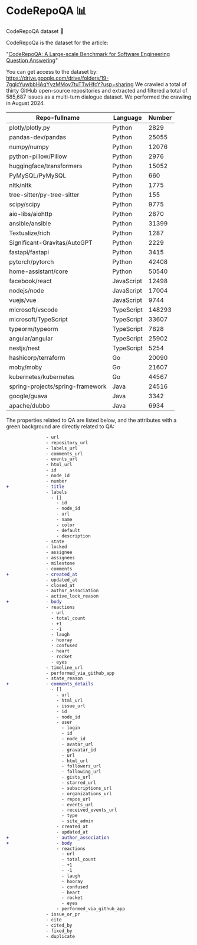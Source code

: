 # CodeRepoQA 📊

CodeRepoQA dataset
🚀

CodeRepoQa is the dataset for the article:

"[CodeRepoQA: A Large-scale Benchmark for Software Engineering Question Answering](https://arxiv.org/abs/2412.14764)"

You can get access to the dataset by: https://drive.google.com/drive/folders/19-7gqlcYuwbbHAqYyzMMov7tuTTwHfcY?usp=sharing
We crawled a total of thirty GitHub open-source repositories and extracted and filtered a total of 585,687 issues as a multi-turn dialogue dataset.
We performed the crawling in August 2024.

| Repo-fullname       | Language       | Number       |
| -------------- | -------------- | -------------- |
| plotly/plotly.py| Python| 2829|
| pandas-dev/pandas| Python| 25055|
| numpy/numpy| Python| 12076|
| python-pillow/Pillow| Python| 2976|
| huggingface/transformers| Python| 15052|
| PyMySQL/PyMySQL| Python| 660|
| nltk/nltk| Python| 1775|
| tree-sitter/py-tree-sitter| Python| 155|
| scipy/scipy| Python| 9775|
| aio-libs/aiohttp| Python| 2870|
| ansible/ansible| Python| 31399|
| Textualize/rich| Python| 1287|
| Significant-Gravitas/AutoGPT| Python| 2229|
| fastapi/fastapi| Python| 3415|
| pytorch/pytorch| Python| 42408|
| home-assistant/core| Python| 50540|
| facebook/react| JavaScript| 12498|
| nodejs/node| JavaScript| 17004|
| vuejs/vue| JavaScript| 9744|
| microsoft/vscode| TypeScript| 148293|
| microsoft/TypeScript| TypeScript| 33607|
| typeorm/typeorm| TypeScript| 7828|
| angular/angular| TypeScript| 25902|
| nestjs/nest| TypeScript| 5254|
| hashicorp/terraform| Go| 20090|
| moby/moby| Go| 21607|
| kubernetes/kubernetes| Go| 44567|
| spring-projects/spring-framework| Java| 24516|
| google/guava| Java| 3342|
| apache/dubbo| Java| 6934|

The properties related to QA are listed below, and the attributes with a green background are directly related to QA:
```diff
               - url
               - repository_url
               - labels_url
               - comments_url
               - events_url
               - html_url
               - id
               - node_id
               - number
+              - title
               - labels
                 - []
                   - id
                   - node_id
                   - url
                   - name
                   - color
                   - default
                   - description
               - state
               - locked
               - assignee
               - assignees
               - milestone
               - comments
+              - created_at
               - updated_at
               - closed_at
               - author_association
               - active_lock_reason
+              - body
               - reactions
                 - url
                 - total_count
                 - +1
                 - -1
                 - laugh
                 - hooray
                 - confused
                 - heart
                 - rocket
                 - eyes
               - timeline_url
               - performed_via_github_app
               - state_reason
+              - comments_details
                 - []
                   - url
                   - html_url
                   - issue_url
                   - id
                   - node_id
                   - user
                     - login
                     - id
                     - node_id
                     - avatar_url
                     - gravatar_id
                     - url
                     - html_url
                     - followers_url
                     - following_url
                     - gists_url
                     - starred_url
                     - subscriptions_url
                     - organizations_url
                     - repos_url
                     - events_url
                     - received_events_url
                     - type
                     - site_admin
                   - created_at
                   - updated_at
+                  - author_association
+                  - body
                   - reactions
                     - url
                     - total_count
                     - +1
                     - -1
                     - laugh
                     - hooray
                     - confused
                     - heart
                     - rocket
                     - eyes
                   - performed_via_github_app
               - issue_or_pr
               - cite
               - cited_by
               - fixed_by
               - duplicate
```
